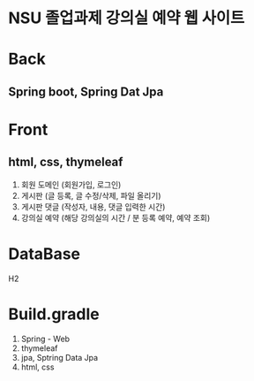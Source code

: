 # NSU 졸업과제 강의실 예약 웹 사이트

# Back
## Spring boot, Spring Dat Jpa

# Front
## html, css, thymeleaf

1. 회원 도메인 (회원가입, 로그인) 
2. 게시판 (글 등록, 글 수정/삭제, 파일 올리기)
3. 게시판 댓글 (작성자, 내용, 댓글 입력한 시간)
4. 강의실 예약 (해당 강의실의 시간 / 분 등록 예약, 예약 조회)

# DataBase
H2

# Build.gradle
1. Spring - Web
2. thymeleaf
3. jpa, Sptring Data Jpa
4. html, css
